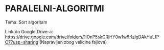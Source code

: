 # PARALELNI-ALGORITMI
Tema: Sort algoritam

Link do Google Drive-a: https://drive.google.com/drive/folders/1iOnP5skCRlHY0w1w9rlzIgDAkHuLfPC7?usp=sharing
(Napravljen zbog velicine fajlova)
